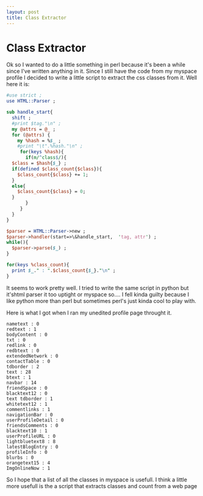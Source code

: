 ```yaml
---
layout: post
title: Class Extractor
---
```

# Class Extractor

Ok so I wanted to do a little something in perl because it's been a while since I've written anything in it. Since I still have the code from my myspace profile I decided to write a little script to extract the css classes from it. Well here it is:

```perl
#use strict ;
use HTML::Parser ;

sub handle_start{
  shift ;
  #print $tag."\n" ;  
  my @attrs = @_ ;
  for (@attrs) {
    my %hash = %$_ ;
    #print "\t".%hash."\n" ;
     for(keys %hash){
       if(m/^class$/){
  $class = $hash{$_} ;
  if(defined $class_count{$class}){
    $class_count{$class} += 1;
  }
  else{
    $class_count{$class} = 0;
  }
       }
     }
  }
}

$parser = HTML::Parser->new ;
$parser->handler(start=>\&handle_start,  'tag, attr') ;
while(){
  $parser->parse($_) ;
}

for(keys %class_count){
  print $_." : ".$class_count{$_}."\n" ;
}
```

It seems to work pretty well. I tried to write the same script in python but it'shtml parser it too uptight or myspace so.... I fell kinda guilty because I like python more than perl but sometimes perl's just kinda cool to play with.

Here is what I got when I ran my unedited profile page throught it.

```
nametext : 0
redtext : 1
bodyContent : 0
txt : 0
redlink : 0
redbtext : 0
extendedNetwork : 0
contactTable : 0
tdborder : 2
text : 28
btext : 1
navbar : 14
friendSpace : 0
blacktext12 : 0
text tdborder : 1
whitetext12 : 1
commentlinks : 1
navigationBar : 0
userProfileDetail : 0
friendsComments : 0
blacktext10 : 1
userProfileURL : 0
lightbluetext8 : 8
latestBlogEntry : 0
profileInfo : 0
blurbs : 0
orangetext15 : 4
ImgOnlineNow : 1

```

So I hope that a list of all the classes in myspace is usefull. I think a little more usefull is the a script that extracts classes and count from a web page


